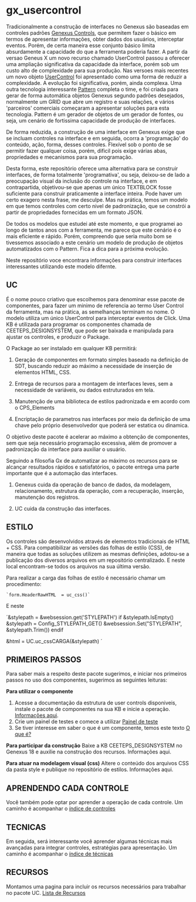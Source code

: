 # gx_usercontrol
Tradicionalmente a construção de interfaces no Genexus são baseadas em controles padrões [Genexus Controls](https://wiki.genexus.com/commwiki/wiki?5925,Category%3AGeneXus+Controls), que permitem fazer o básico em termos de apresentar informações, obter dados dos usuários, interceptar eventos. Porém, de certa maneira esse conjunto básico limita absurdamente a capacidade do que a ferramenta poderia fazer. A partir da versao Geneus X um novo recurso chamado UserControl passou a oferecer uma ampliação significativa da capacidade da interface, porém sob um custo alto de complexidade para sua produção. Nas versoes mais recentes um novo objeto [UserControl](https://wiki.genexus.com/commwiki/wiki?39356,Category%3AUser+Control+object) foi apresentado como uma forma de reduzir a complexidade.
A evolução foi significativa, porém, ainda complexa. Uma outra tecnologia interessante [Pattern](https://wiki.genexus.com/commwiki/wiki?2814,Category%3APatterns) completa o time, e foi criada para gerar de forma automática objetos Genexus segundo padrões desejados, normalmente um GRID que abre um registro e suas relações, e vários 'parceiros' comerciais começaram a apresentar soluções para esta tecnologia. Pattern é um gerador de objetos de um gerador de fontes, ou seja, um cenário de fortissima capacidade de produção de interfaces.

De forma reduzida, a construção de uma interface em Genexus exige que se incluam controles na interface e em seguida, ocorra a 'programação' do conteúdo, ação, forma, desses controles. Flexível sob o ponto de se permitir fazer qualquer coisa, porém, dificil pois exige várias abas, propriedades e mecanismos para sua programação.

Desta forma, este repositório oferece uma alternativa para se construir interfaces, de forma totalmente 'programativa', ou seja, deixou-se de lado a preocupação visual da inclusão do controle na interface, e em contrapartida, objetivou-se que apenas um único TEXTBLOCK fosse suficiente para construir praticamente a interface inteira. Pode haver um certo exagero nesta frase, me desculpe. Mas na prática, temos um modelo em que temos controles com certo nivel de padronização, que se constrói a partir de propriedades fornecidas em um formato JSON.

De todos os modelos que estudei até este momento, e que programei ao longo de tantos anos com a ferramenta, me parece que este cenário é o mais eficiente e rápido. Porém, compreendo que seria muito bom se tivessemos associado a este cenário um modelo de produção de objetos automatizados com o Pattern. Fica a dica para a próxima evolução.

Neste repositório voce encontrara informações para construir interfaces interessantes utilizando este modelo difernte.

## UC
É o nome pouco criativo que escolhemos para denominar esse pacote de componentes, para fazer um minimo de referencia ao termo User Control da ferramenta, mas na prática, as semelhanças terminam no nome. O modelo utiliza um único UserControl para interceptar eventos de Click. Uma KB é utilizada para programar os componentes chamada de CEETEPS_DESIGNSYSTEM, que pode ser baixada e manipulada para ajustar os controles, e produzir o Package.

O Package ao ser instalado em qualquer KB permitirá:

1) Geração de componentes em formato simples baseado na definição de SDT, buscando reduzir ao máximo a necessidade de inserção de elementos HTML, CSS. 

2) Entrega de recursos para a montagem de interfaces leves, sem a necessidade de variáveis, ou dados estruturados em tela.

3) Manutenção de uma biblioteca de estilos padronizada e em acordo com o CPS_Elements

4) Encriptação de parametros nas interfaces por meio da definição de uma chave pelo próprio desenvolvedor que poderá ser estatica ou dinamica.

O objetivo deste pacote é acelerar ao máximo a obtenção de componentes, sem que seja necessário programação excessiva, além de promover a padronização da interface para auxiliar o usuário.

Seguindo a filosofia Gx de automatizar ao máximo os recursos para se alcançar resultados rápidos e satisfatórios, o pacote entrega uma parte importante que é a automação das interfaces.

1) Genexus cuida da operação de banco de dados, da modelagem, relacionamento, estrutura da operação, com a recuperação, inserção, manutenção dos registros.

2) UC cuida da construção das interfaces.

## ESTILO
Os controles são desenvolvidos através de elementos tradicionais de HTML + CSS. Para compatibilizar as versões das folhas de estilo (CSS), de maneira que todas as soluções utilizem as mesmas definições, adotou-se a publicação dos diversos arquivos em um repositório centralizado. E neste local encontram-se todos os arquivos na sua última versão.

Para realizar a carga das folhas de estilo é necessário chamar um procedimento:

	`form.HeaderRawHTML  = uc_css()`

E neste 

´&stylepath = &websession.get('STYLEPATH')
if &stylepath.IsEmpty()
	&stylepath = Config_STYLEPATH_GET()
	&websession.Set("STYLEPATH", &stylepath.Trim())
endif

&html  = UC.uc_cssCARGA(&stylepath) 
´

## PRIMEIROS PASSOS
Para saber mais a respeito deste pacote sugerimos, e iniciar nos primeiros passos no uso dos componentes, sugerimos as seguintes leituras:

**Para utilizar o componente** 
1) Acesse a documentação da estrutura de user controls disponiveis, instale o pacote de componentes na sua KB e inicie a operação. [Informações aqui](/doc/instalacao.md).
2) Crie um painel de testes e comece a utilizar [Painel de teste](/doc/primeiropainel.md)
3) Se tiver interesse em saber o que é um componente, temos este texto [O que é?](oquee.md)

**Para participar da construção**
Baixe a KB CEETEPS_DESIGNSYSTEM no Genexus 18 e auxilie na construção dos recursos. Informações aqui.

**Para atuar na modelagem visual (css)**
Altere o conteúdo dos arquivos CSS da pasta style e publique no repositório de estilos. Informações aqui.

## APRENDENDO CADA CONTROLE 
Você também pode optar por aprender a operação de cada controle. Um caminho é acompanhar o [índice de controles](/doc/controles/indexcontrole.md)

## TECNICAS 
Em seguida, será interessante você aprender algumas técnicas mais avançadas para integrar controles, estratégias para apresentação. Um caminho é acompanhar o [índice de técnicas](/doc/tecnicas/indextecnica.md) 

## RECURSOS 
Montamos uma pagina para incluir os recursos necessários para trabalhar no pacote UC. [Lista de Recursos](/recursos/indicerecursos.md) 
